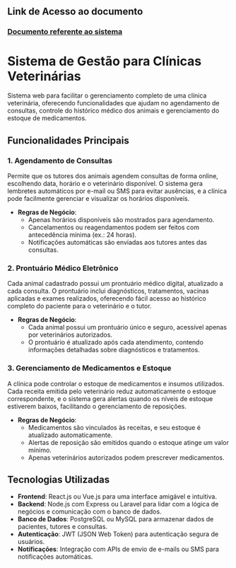 ## Link de Acesso ao documento
### [Documento referente ao sistema](https://docs.google.com/document/d/1b9vYRi0DKIG2BCphYtzIrefsfd6hIAjXGl3MwSpvkFs/edit?usp=sharing)


# Sistema de Gestão para Clínicas Veterinárias

Sistema web para facilitar o gerenciamento completo de uma clínica veterinária, oferecendo funcionalidades que ajudam no agendamento de consultas, controle do histórico médico dos animais e gerenciamento do estoque de medicamentos.

## Funcionalidades Principais

### 1. Agendamento de Consultas
Permite que os tutores dos animais agendem consultas de forma online, escolhendo data, horário e o veterinário disponível. O sistema gera lembretes automáticos por e-mail ou SMS para evitar ausências, e a clínica pode facilmente gerenciar e visualizar os horários disponíveis.

- **Regras de Negócio**:
  - Apenas horários disponíveis são mostrados para agendamento.
  - Cancelamentos ou reagendamentos podem ser feitos com antecedência mínima (ex.: 24 horas).
  - Notificações automáticas são enviadas aos tutores antes das consultas.

### 2. Prontuário Médico Eletrônico
Cada animal cadastrado possui um prontuário médico digital, atualizado a cada consulta. O prontuário inclui diagnósticos, tratamentos, vacinas aplicadas e exames realizados, oferecendo fácil acesso ao histórico completo do paciente para o veterinário e o tutor.

- **Regras de Negócio**:
  - Cada animal possui um prontuário único e seguro, acessível apenas por veterinários autorizados.
  - O prontuário é atualizado após cada atendimento, contendo informações detalhadas sobre diagnósticos e tratamentos.

### 3. Gerenciamento de Medicamentos e Estoque
A clínica pode controlar o estoque de medicamentos e insumos utilizados. Cada receita emitida pelo veterinário reduz automaticamente o estoque correspondente, e o sistema gera alertas quando os níveis de estoque estiverem baixos, facilitando o gerenciamento de reposições.

- **Regras de Negócio**:
  - Medicamentos são vinculados às receitas, e seu estoque é atualizado automaticamente.
  - Alertas de reposição são emitidos quando o estoque atinge um valor mínimo.
  - Apenas veterinários autorizados podem prescrever medicamentos.

## Tecnologias Utilizadas

- **Frontend**: React.js ou Vue.js para uma interface amigável e intuitiva.
- **Backend**: Node.js com Express ou Laravel para lidar com a lógica de negócios e comunicação com o banco de dados.
- **Banco de Dados**: PostgreSQL ou MySQL para armazenar dados de pacientes, tutores e consultas.
- **Autenticação**: JWT (JSON Web Token) para autenticação segura de usuários.
- **Notificações**: Integração com APIs de envio de e-mails ou SMS para notificações automáticas.


